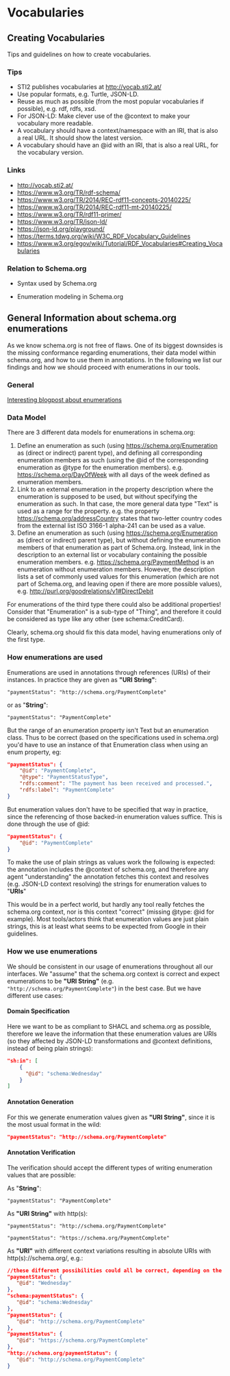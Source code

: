 # Vocabularies

## Creating Vocabularies

Tips and guidelines on how to create vocabularies.

### Tips ###

* STI2 publishes vocabularies at http://vocab.sti2.at/
* Use popular formats, e.g. Turtle, JSON-LD.
* Reuse as much as possible (from the most popular vocabularies if possible), e.g. rdf, rdfs, xsd.
* For JSON-LD: Make clever use of the @context to make your vocabulary more readable.
* A vocabulary should have a context/namespace with an IRI, that is also a real URL. It should show the latest version.
* A vocabulary should have an @id with an IRI, that is also a real URL, for the vocabulary version.

### Links ###

* http://vocab.sti2.at/
* https://www.w3.org/TR/rdf-schema/
* https://www.w3.org/TR/2014/REC-rdf11-concepts-20140225/
* https://www.w3.org/TR/2014/REC-rdf11-mt-20140225/
* https://www.w3.org/TR/rdf11-primer/
* https://www.w3.org/TR/json-ld/
* https://json-ld.org/playground/
* https://terms.tdwg.org/wiki/W3C_RDF_Vocabulary_Guidelines
* https://www.w3.org/egov/wiki/Tutorial/RDF_Vocabularies#Creating_Vocabularies

### Relation to Schema.org

* Syntax used by Schema.org

* Enumeration modeling in Schema.org

## General Information about schema.org enumerations ##

As we know schema.org is not free of flaws. One of its biggest downsides is the missing conformance regarding enumerations, their data model within schema.org, and how to use them in annotations. In the following we list our findings and how we should proceed with enumerations in our tools.

### General ###

[Interesting blogpost about enumerations]([https://blog.eyas.sh/2019/05/schema-org-enumerations-in-typescript/)

### Data Model ###

There are 3 different data models for enumerations in schema.org:

1. Define an enumeration as such (using https://schema.org/Enumeration as (direct or indirect) parent type), and defining all corresponding enumeration members as such (using the @id of the corresponding enumeration as @type for the enumeration members). e.g. https://schema.org/DayOfWeek with all days of the week defined as enumeration members.
2. Link to an external enumeration in the property description where the enumeration is supposed to be used, but without specifying the enumeration as such. In that case, the more general data type "Text" is used as a range for the property. e.g. the property https://schema.org/addressCountry states that two-letter country codes from the external list ISO 3166-1 alpha-241 can be used as a value.
3. Define an enumeration as such (using https://schema.org/Enumeration as (direct or indirect) parent type), but without defining the enumeration members of that enumeration as part of Schema.org. Instead, link in the description to an external list or vocabulary containing the possible enumeration members. e.g. https://schema.org/PaymentMethod is an enumeration without enumeration members. However, the description lists a set of commonly used values for this enumeration (which are not part of Schema.org, and leaving open if there are more possible values), e.g. http://purl.org/goodrelations/v1#DirectDebit

For enumerations of the third type there could also be additional properties!
Consider that "Enumeration" is a sub-type of "Thing", and therefore it could be considered as type like any other (see schema:CreditCard).

Clearly, schema.org should fix this data model, having enumerations only of the first type.

### How enumerations are used ###

Enumerations are used in annotations through references (URIs) of their instances. In practice they are given as **"URI String"**:

`"paymentStatus": "http://schema.org/PaymentComplete"`

or as "**String**":

`"paymentStatus": "PaymentComplete"`

But the range of an enumeration property isn't Text but an enumeration class. Thus to be correct (based on the specifications used in schema.org) you'd have to use an instance of that Enumeration class when using an enum property, eg:

```json
"paymentStatus": {
    "@id": "PaymentComplete",
    "@type": "PaymentStatusType",
    "rdfs:comment": "The payment has been received and processed.",
    "rdfs:label": "PaymentComplete"
}
```

But enumeration values don't have to be specified that way in practice, since the referencing of those backed-in enumeration values suffice. This is done through the use of @id:

```json
"paymentStatus": {
    "@id": "PaymentComplete"
}
```

To make the use of plain strings as values work the following is expected: the annotation includes the @context of schema.org, and therefore any agent "understanding" the annotation fetches this context and resolves (e.g. JSON-LD context resolving) the strings for enumeration values to "**URIs**"

This would be in a perfect world, but hardly any tool really fetches the schema.org context, nor is this context "correct" (missing @type: @id for example). Most tools/actors think that enumeration values are just plain strings, this is at least what seems to be expected from Google in their guidelines.

### How we use enumerations ###

We should be consistent in our usage of enumerations throughout all our interfaces. We "assume" that the schema.org context is correct and expect enumerations to be  **"URI String"** (e.g. `"http://schema.org/PaymentComplete"`) in the best case. But we have different use cases:

#### Domain Specification ####

Here we want to be as compliant to SHACL and schema.org as possible, therefore we leave the information that these enumeration values are URIs (so they affected by JSON-LD transformations and @context definitions, instead of being plain strings):

```json
"sh:in": [
    {
      "@id": "schema:Wednesday"
    }
]
```

#### Annotation Generation ####

For this we generate enumeration values given as **"URI String"**, since it is the most usual format in the wild:

```json
"paymentStatus": "http://schema.org/PaymentComplete"
```

#### Annotation Verification ####

The verification should accept the different types of writing enumeration values that are possible:

As "**String**":

`"paymentStatus": "PaymentComplete"`

As **"URI String"** with http(s):

`"paymentStatus": "http://schema.org/PaymentComplete"`

`"paymentStatus": "https://schema.org/PaymentComplete"`

As **"URI"** with different context variations resulting in absolute URIs with http(s)://schema.org/, e.g.:

```json
//these different possibilities could all be correct, depending on the used @context
"paymentStatus": {
   "@id": "Wednesday"
},
"schema:paymentStatus": {
   "@id": "schema:Wednesday"
},
"paymentStatus": {
   "@id": "http://schema.org/PaymentComplete"
},
"paymentStatus": {
   "@id": "https://schema.org/PaymentComplete"
},
"http://schema.org/paymentStatus": {
   "@id": "http://schema.org/PaymentComplete"
}
```
